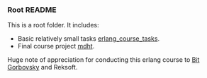 ### Root README

This is a root folder. It includes:

- Basic relatively small tasks [erlang_course_tasks](https://github.com/toxish666/erlang_repo/tree/master/erlang_course_tasks).
- Final course project [mdht](https://github.com/toxish666/erlang_repo/tree/master/mdht).

Huge note of appreciation for conducting this erlang course to [Bit Gorbovsky](https://github.com/bitgorbovsky) and Reksoft.